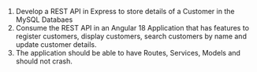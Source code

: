 1. Develop a REST API in Express to store details of a Customer in the MySQL Databaes
2. Consume the REST API in an Angular 18 Application that has features to register customers, display customers, search customers by name and update customer details.
3. The application should be able to have Routes, Services, Models and should not crash.